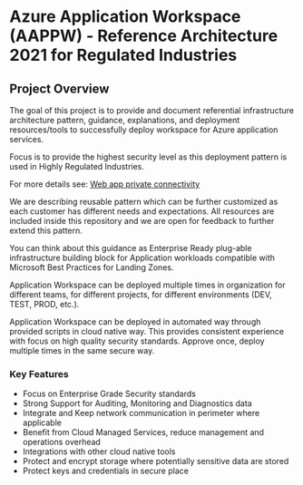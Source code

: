 # Azure Application Workspace (AAPPW) - Reference Architecture 2021 for Regulated Industries

## Project Overview

The goal of this project is to provide and document referential infrastructure architecture pattern,
guidance, explanations, and deployment resources/tools
to successfully deploy workspace for Azure application services.

Focus is to provide the highest security level as this deployment pattern is
used in Highly Regulated Industries.

For more details see: [Web app private connectivity](https://docs.microsoft.com/en-us/azure/architecture/example-scenario/private-web-app/private-web-app)

We are describing reusable pattern which can be further customized as each customer has different needs
and expectations. All resources are included inside this repository and we are open for feedback to further extend this pattern.

You can think about this guidance as Enterprise Ready plug-able
infrastructure building block for Application workloads compatible with Microsoft Best Practices for Landing Zones.

Application Workspace can be deployed multiple times in organization
for different teams, for different projects, for different environments (DEV, TEST, PROD, etc.).

Application Workspace can be deployed in automated way through provided scripts in cloud native way.
This provides consistent experience with focus on high quality security standards.
Approve once, deploy multiple times in the same secure way.

### Key Features

- Focus on Enterprise Grade Security standards
- Strong Support for Auditing, Monitoring and Diagnostics data
- Integrate and Keep network communication in perimeter where applicable
- Benefit from Cloud Managed Services, reduce management and operations overhead
- Integrations with other cloud native tools
- Protect and encrypt storage where potentially sensitive data are stored
- Protect keys and credentials in secure place
